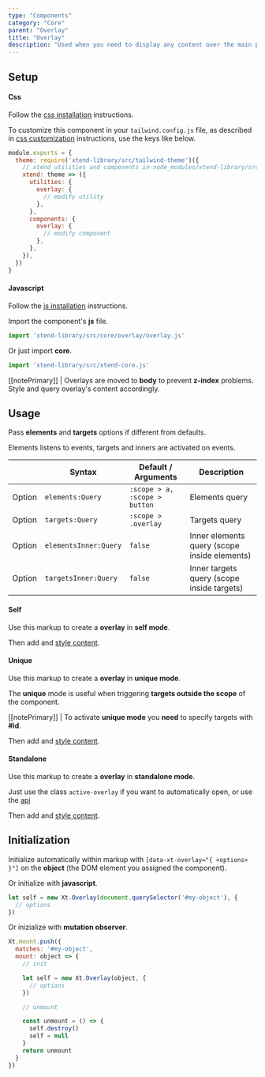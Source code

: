 ```yaml
---
type: "Components"
category: "Core"
parent: "Overlay"
title: "Overlay"
description: "Used when you need to display any content over the main page."
---
```


## Setup

#### Css

Follow the [css installation](/introduction/getting-started/setup#css-installation) instructions.

To customize this component in your `tailwind.config.js` file, as described in [css customization](/introduction/getting-started/setup#css-customization) instructions, use the keys like below.

```jsx
module.exports = {
  theme: require('xtend-library/src/tailwind-theme')({
    // xtend utilities and components in node_modules/xtend-library/src/tailwind-xtend.js
    xtend: theme => ({
      utilities: {
        overlay: {
          // modify utility
        },
      },
      components: {
        overlay: {
          // modify component
        },
      },
    }),
  })
}
```

#### Javascript

Follow the [js installation](/introduction/getting-started/setup#js-installation) instructions.

Import the component's **js** file.

```jsx
import 'xtend-library/src/core/overlay/overlay.js'
```

Or just import **core**.

```jsx
import 'xtend-library/src/xtend-core.js'
```

[[notePrimary]]
| Overlays are moved to **body** to prevent **z-index** problems. Style and query overlay's content accordingly.

## Usage

Pass **elements** and **targets** options if different from defaults.

Elements listens to events, targets and inners are activated on events.

<div class="table-scroll">

|                         | Syntax                                    | Default / Arguments                       | Description                   |
| ----------------------- | ----------------------------------------- | ----------------------------- | ----------------------------- |
| Option                  | `elements:Query`                          | `:scope > a, :scope > button`        | Elements query            |
| Option                  | `targets:Query`                          | `:scope > .overlay`        | Targets query            |
| Option                  | `elementsInner:Query`                          | `false`        | Inner elements query (scope inside elements)            |
| Option                  | `targetsInner:Query`                          | `false`        | Inner targets query (scope inside targets)     

</div>

#### Self

Use this markup to create a **overlay** in **self mode**.

<script type="text/plain" class="language-markup">
  <div data-xt-overlay>
  
    <button type="button">
      <!-- content -->
    </button>
    
    <div class="overlay">
      <div class="overlay-container">
        <div class="overlay-inner">
          <!-- content -->
        </div>
      </div>
    </div>
    
  </div>
</script>

Then add and [style content](/components/core/overlay/content).

<demo>
  <demovanilla src="vanilla/components/core/overlay/usage-self">
  </demovanilla>
</demo>

#### Unique

Use this markup to create a **overlay** in **unique mode**.

The **unique** mode is useful when triggering **targets outside the scope** of the component.

[[notePrimary]]
| To activate **unique mode** you **need** to specify targets with **#id**.

<script type="text/plain" class="language-markup">
  <button type="button"
    data-xt-overlay="{ targets: '#overlay--unique' }">
    <!-- content -->
  </button>
  
  <div class="overlay" id="overlay--unique">
    <div class="overlay-container">
      <div class="overlay-inner">
        <!-- content -->
      </div>
    </div>
  </div>
</script>

Then add and [style content](/components/core/overlay/content).

<demo>
  <demovanilla src="vanilla/components/core/overlay/usage-unique">
  </demovanilla>
</demo>

#### Standalone

Use this markup to create a **overlay** in **standalone mode**.

Just use the class `active-overlay` if you want to automatically open, or use the [api](/components/core/overlay/api)

<script type="text/plain" class="language-markup">
<div class="overlay active-overlay" id="overlay--standalone"
  data-xt-overlay="{ on: false, instant: false }">
  <div class="overlay-container">
    <div class="overlay-inner">
      <!-- content -->
    </div>
  </div>
</div>
</script>

Then add and [style content](/components/core/overlay/content).

<demo>
  <div class="gatsby_demo_item toggle" data-iframe="iframe/components/core/overlay/usage-standalone">
  </div>
</demo>

## Initialization

Initialize automatically within markup with `[data-xt-overlay="{ <options> }"]` on the **object** (the DOM element you assigned the component).

Or initialize with **javascript**.

```js
let self = new Xt.Overlay(document.querySelector('#my-object'), {
  // options
})
```

Or inizialize with **mutation observer**.

```js
Xt.mount.push({
  matches: '#my-object',
  mount: object => {
    // init

    let self = new Xt.Overlay(object, {
      // options
    })

    // unmount

    const unmount = () => {
      self.destroy()
      self = null
    }
    return unmount
  }
})
```
